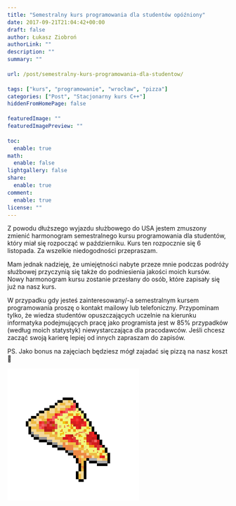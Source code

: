 ```yaml
---
title: "Semestralny kurs programowania dla studentów opóźniony"
date: 2017-09-21T21:04:42+00:00
draft: false
author: Łukasz Ziobroń
authorLink: ""
description: ""
summary: ""

url: /post/semestralny-kurs-programowania-dla-studentow/

tags: ["kurs", "programowanie", "wrocław", "pizza"]
categories: ["Post", "Stacjonarny kurs C++"]
hiddenFromHomePage: false

featuredImage: ""
featuredImagePreview: ""

toc:
  enable: true
math:
  enable: false
lightgallery: false
share:
  enable: true
comment:
  enable: true
license: ""
---
```


Z powodu dłuższego wyjazdu służbowego do USA jestem zmuszony zmienić harmonogram semestralnego kursu programowania dla studentów, który miał się rozpocząć w październiku. Kurs ten rozpocznie się 6 listopada. Za wszelkie niedogodności przepraszam.

<!--more-->

Mam jednak nadzieję, że umiejętności nabyte przeze mnie podczas podróży służbowej przyczynią się także do podniesienia jakości moich kursów. Nowy harmonogram kursu zostanie przesłany do osób, które zapisały się już na nasz kurs.

W przypadku gdy jesteś zainteresowany/-a semestralnym kursem programowania proszę o kontakt mailowy lub telefoniczny. Przypominam tylko, że wiedza studentów opuszczających uczelnie na kierunku informatyka podejmujących pracę jako programista jest w 85% przypadków (według moich statystyk) niewystarczająca dla pracodawców. Jeśli chcesz zacząć swoją karierę lepiej od innych zapraszam do zapisów.

PS. Jako bonus na zajęciach będziesz mógł zajadać się pizzą na nasz koszt 🙂

![Pizza](pizza.png)